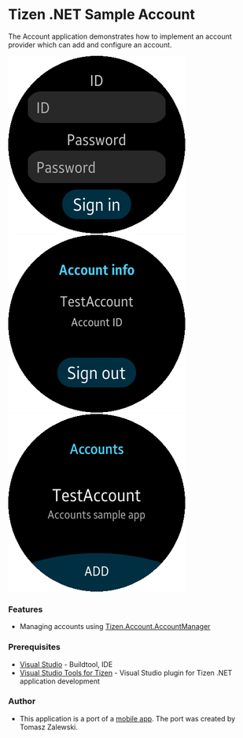 # Tizen .NET Sample Account
The Account application demonstrates how to implement an account provider which can add and configure an account.

![Sign In Page](./screenshots/screenshot_1.png)
![Sign Out Page](./screenshots/screenshot_2.png)
![Settings](./screenshots/screenshot_3.png)

### Features
* Managing accounts using [Tizen.Account.AccountManager](https://developer.tizen.org/dev-guide/csapi/api/Tizen.Account.AccountManager.html)

### Prerequisites

* [Visual Studio](https://www.visualstudio.com/) - Buildtool, IDE
* [Visual Studio Tools for Tizen](https://developer.tizen.org/development/visual-studio-tools-tizen/installing-visual-studio-tools-tizen) - Visual Studio plugin for Tizen .NET application development

### Author
* This application is a port of a [mobile app](/../../tree/master/Mobile/Accounts). The port was created by Tomasz Zalewski.
